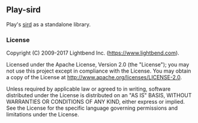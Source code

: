 ## Play-sird

Play's [sird](https://www.playframework.com/documentation/2.5.x/ScalaSirdRouter)
as a standalone library.

### License

Copyright (C) 2009-2017 Lightbend Inc. (https://www.lightbend.com).

Licensed under the Apache License, Version 2.0 (the "License"); you may not use this project except in compliance with the License. You may obtain a copy of the License at http://www.apache.org/licenses/LICENSE-2.0.

Unless required by applicable law or agreed to in writing, software distributed under the License is distributed on an "AS IS" BASIS, WITHOUT WARRANTIES OR CONDITIONS OF ANY KIND, either express or implied. See the License for the specific language governing permissions and limitations under the License.
